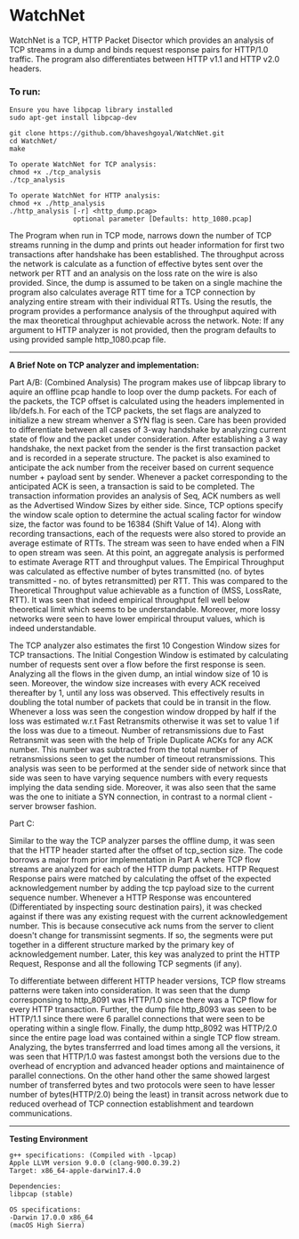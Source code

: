 # WatchNet
WatchNet is a TCP, HTTP Packet Disector which provides an analysis of TCP streams in a dump and binds request response
pairs for HTTP/1.0 traffic. The program also differentiates between HTTP v1.1 and HTTP v2.0 headers.

### To run:
```
Ensure you have libpcap library installed
sudo apt-get install libpcap-dev

git clone https://github.com/bhaveshgoyal/WatchNet.git
cd WatchNet/
make

To operate WatchNet for TCP analysis:
chmod +x ./tcp_analysis
./tcp_analysis

To operate WatchNet for HTTP analysis:
chmod +x ./http_analysis
./http_analysis [-r] <http_dump.pcap>
				optional parameter [Defaults: http_1080.pcap]
```

The Program when run in TCP mode, narrows down the number of TCP streams running in the dump and prints out header information for
first two transactions after handshake has been established. The throughput across the network is calculate as a function of effective
bytes sent over the network per RTT and an analysis on the loss rate on the wire is also provided. Since, the dump is assumed to be taken
on a single machine the program also calculates average RTT time for a TCP connection by analyzing entire stream with their individual RTTs.
Using the resutls, the program provides a performance analysis of the throughput aquired with the max theoretical throughput achievable across
the network.
Note: If any argument to HTTP analyzer is not provided, then the program defaults to using provided sample http\_1080.pcap file.

----------------------------------
**A Brief Note on TCP analyzer and implementation:**

Part A/B: (Combined Analysis)
The program makes use of libpcap library to aquire an offline pcap handle to loop over the dump packets. For each of the packets, the TCP offset
is calculated using the headers implemented in lib/defs.h. For each of the TCP packets, the set flags are analyzed to initialize a new stream whenver
a SYN flag is seen. Care has been provided to differentiate between all cases of 3-way handshake by analyzing current state of flow and the packet under
consideration. After establishing a 3 way handshake, the next packet from the sender is the first transaction packet and is recorded in a seperate structure.
The packet is also examined to anticipate the ack number from the receiver based on current sequence number + payload sent by sender. Whenever a packet
corresponding to the anticipated ACK is seen, a transaction is said to be completed. The transaction information provides an analysis of Seq, ACK numbers as
well as the Advertised Window Sizes by either side. Since, TCP options specify the window scale option to determine the actual scaling factor for window size,
the factor was found to be 16384 (Shift Value of 14). Along with recording transactions, each of the requests were also stored to provide an average estimate
of RTTs. The stream was seen to have ended when a FIN to open stream was seen. At this point, an aggregate analysis is performed to estimate Average RTT and
throughput values. The Empirical Throughput was calculated as effective number of bytes transmitted (no. of bytes transmitted - no. of bytes retransmitted) per RTT.
This was compared to the Theoretical Throughput value achievable as a function of (MSS, LossRate, RTT). It was seen that indeed empirical throughput fell well below
theoretical limit which seems to be understandable. Moreover, more lossy networks were seen to have lower empirical throuput values, which is indeed understandable.

The TCP analyzer also estimates the first 10 Congestion Window sizes for TCP transactions. The Initial Congestion Window is estimated by calculating number of requests
sent over a flow before the first response is seen. Analyzing all the flows in the given dump, an intial window size of 10 is seen. Moreover, the window size increases
with every ACK received thereafter by 1, until any loss was observed. This effectively results in doubling the total number of packets that could be in transit in the flow.
Whenever a loss was seen the congestion window dropped by half if the loss was estimated w.r.t Fast Retransmits otherwise it was set to value 1 if the loss was due to a timeout.
Number of retransmissions due to Fast Retransmit was seen with the help of Triple Duplicate ACKs for any ACK number. This number was subtracted from the total number of 
retransmissions seen to get the number of timeout retransmissions. This analysis was seen to be performed at the sender side of network since that side was seen to have varying
sequence numbers with every requests implying the data sending side. Moreover, it was also seen that the same was the one to initiate a SYN connection, in contrast to a normal
client - server browser fashion.

Part C:

Similar to the way the TCP analyzer parses the offline dump, it was seen that the HTTP header started after the offset of tcp\_section size. The code borrows a major from prior
implementation in Part A where TCP flow streams are analyzed for each of the HTTP dump packets. HTTP Request Response pairs were matched by calculating the offset of the 
expected acknowledgement number by adding the tcp payload size to the current sequence number. Whenever a HTTP Response was encountered (Differentiated by inspecting sourc
destination pairs), it was checked against if there was any existing request with the current acknowledgement number. This is because consecutive ack nums from the server to
client doesn't change for transmissint segments. If so, the segments were put together in a different structure marked by the primary key of acknowledgement number. Later,
this key was analyzed to print the HTTP Request, Response and all the following TCP segments (if any).

To differentiate between different HTTP header versions, TCP flow streams patterns were taken into consideration. It was seen that the dump corresponsing to http\_8091 was
HTTP/1.0 since there was a TCP flow for every HTTP transaction. Further, the dump file http\_8093 was seen to be HTTP/1.1 since there were 6 parallel connections that were seen
to be operating within a single flow. Finally, the dump http\_8092 was HTTP/2.0 since the entire page load was contained within a single TCP flow stream.
Analyzing, the bytes transferrred and load times among all the versions, it was seen that HTTP/1.0 was fastest amongst both the versions due to the overhead of encryption and advanced header
options and maintainence of parallel connections. On the other hand other the same showed largest number of transferred bytes and two protocols were seen to have lesser number of bytes(HTTP/2.0)
being the least) in transit across network due to reduced overhead of TCP connection establishment and teardown communications.


----------------------------
**Testing Environment**

```
g++ specifications: (Compiled with -lpcap)
Apple LLVM version 9.0.0 (clang-900.0.39.2)
Target: x86_64-apple-darwin17.4.0

Dependencies:
libpcap (stable)

OS specifications:
-Darwin 17.0.0 x86_64
(macOS High Sierra)

```